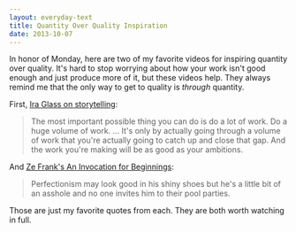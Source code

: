```yaml
---
layout: everyday-text
title: Quantity Over Quality Inspiration
date: 2013-10-07
---
```


In honor of Monday, here are two of my favorite videos for inspiring quantity over quality. It's hard to stop worrying about how your work isn't good enough and just produce more of it, but these videos help. They always remind me that the only way to get to quality is *through* quantity.

First, [Ira Glass on storytelling](http://www.youtube.com/watch?v=BI23U7U2aUY&feature=youtu.be):

> The most important possible thing you can do is do a lot of work. Do a huge volume of work. … It's only by actually going through a volume of work that you're actually going to catch up and close that gap. And the work you're making will be as good as your ambitions.

And [Ze Frank's An Invocation for Beginnings](http://www.youtube.com/watch?v=RYlCVwxoL_g):

> Perfectionism may look good in his shiny shoes but he's a little bit of an asshole and no one invites him to their pool parties.

Those are just my favorite quotes from each. They are both worth watching in full.

